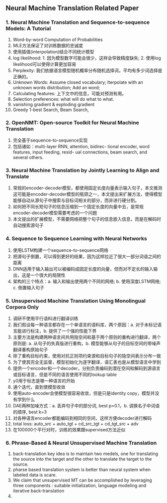 ## Neural Machine Translation Related Paper

### 1. Neural Machine Translation and Sequence-to-sequence Models: A Tutorial
1. Word-by-word Computation of Probabilities
2. MLE方法保证了对训练数据的忠诚度
3. 使用插值(interpolation)结合不同统计模型
4. log likelihood: 1. 因为模型数字可能会很少，这样会导致精度缺失; 2. 使用log likelihood可以使得计算更加容易
5. Perplexity: 我们依据语言模型随机概率分布随机选择词，平均有多少词选择是正确的。
6. Unknown Words: Assume closed vocabulary; Iterpolate with an unknown words distribution; Add an <unk> word;
7. Calculating features: 上下文中的信息，可能对预测有用。
8. Selection preferences: what will do what to what.
9. vanishing gradient & exploding gradient
10.  Greedy 1-best Search, Beam Search,

### 2. OpenNMT: Open-source Toolkit for Neural Machine Translation
1. 完全基于sequence-to-sequence实现
2. 包括诸如：multi-layer RNN, attention, bidirec- tional encoder, word features, input feeding, resid- ual connections, beam search, and several others.

### 3. Neural Machine Translation by Jointly Learning to Align and Translate
1. 常规的encoder-decoder模型，都使用固定长度向量表示输入句子，本文推测这可能是encoder-decoder模型的瓶颈之一，本文提出来扩展方法，使得模型能够自动从源句子中搜索与目标词相关的部分，而非进行硬分割。
2. 如何把不同长短句子的信息压缩到一个固定长度的向量中去，是常规encoder-decoder模型需要考虑的一个问题
3. 本文提出的扩展模型，不需要网络把整个句子的信息嵌入信息，而是在解码时自动搜索源句子

### 4. Sequence to Sequence Learning with Neural Networks
1. 使用LSTM构建一个sequence-to-sequence网络
2. 把源句子倒置，可以得到更好的结果，因为这样拉近了很大一部分词语之间的距离
3. DNN适用于输入输出可以被编码成固定长度的向量，但而对不定长的输入输出，这是一个很大的局限性
4. 架构的三个特点：a. 输入和输出使用两个不同的网络; b. 使用深度LSTM网络; c. 倒置输入句子

### 5. Unsupervised Machine Translation Using Monolingual Corpora Only
1. 调研不使用平行语料进行翻译训练
2. 我们假设每一种语言都存在一个单语言的语料库，两个原因：a. 对于未标记语言能进行标注，b. 提供了一个强的性能下界
3. 主要方法是构建两种语言间共用隐空间和基于两个原则的重构进行翻译，两个原则是: a. 从句子的失真版进行重构，b. 模型能够从句子的目标空间的带噪声翻译重构原始句子
4. 除了重构目标约束，使用对抗正则项约束源和目标句子的隐空间表示分布一致
5. 为了使其完全无监督，模型初始化为逐字翻译，语汇表也是从模型语言中学到
6. 提供一个encoder和一个decoder，分别负责编码到潜在空间和解码到源语言或目标语言，但是不同的语言使用不同的lookup table
7. y0用于标志是哪一种语言的开始
8. 通个迭代，直到使模型收敛
9. 使用auto-encoder会使模型很容易收敛，但是只是identity copy，模型并没有学到什么
10. DAE两种加噪方式：a. 丢弃句子中的部分词, best p=0.1，b. 调换名子中词语的顺序, best k=3
11. 对各种语言encoder都能编码到相同的空间，这样方便decoder进行解码
12. total loss: auto_src + auto_tgt + cd_src_tgt + cd_tgt_src + adv
13. 在100000个平行对时，训练的效果跟supervised方法近似

### 6. Phrase-Based & Neural Unsupervised Machine Translation
1. back-translation key idea is to maintain two medels, one for translating the source into the target and the other to translate the target to the source.
2. pharse based translation system is better than neural system when labeled data is scare.
3. We claim that unsupervised MT can be accomplished by leveraging three components : suitable initialization, language modeling and iterative back-translation
4. 
